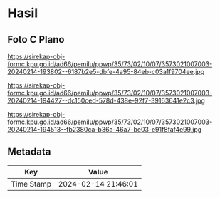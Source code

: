 # Hasil

## Foto C Plano

https://sirekap-obj-formc.kpu.go.id/ad66/pemilu/ppwp/35/73/02/10/07/3573021007003-20240214-193802--6187b2e5-dbfe-4a95-84eb-c03a1f9704ee.jpg

https://sirekap-obj-formc.kpu.go.id/ad66/pemilu/ppwp/35/73/02/10/07/3573021007003-20240214-194427--dc150ced-578d-438e-92f7-39163641e2c3.jpg

https://sirekap-obj-formc.kpu.go.id/ad66/pemilu/ppwp/35/73/02/10/07/3573021007003-20240214-194513--fb2380ca-b36a-46a7-be03-e91f8faf4e99.jpg


## Metadata

| Key        | Value               |
| ---------- | ------------------- |
| Time Stamp | 2024-02-14 21:46:01 |



